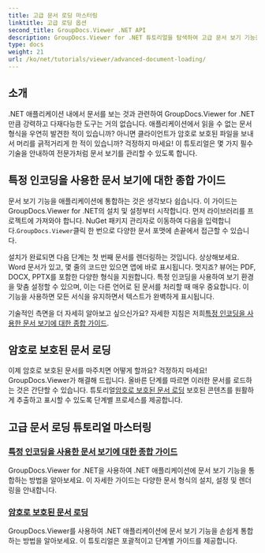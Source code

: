 ```yaml
---
title: 고급 문서 로딩 마스터링
linktitle: 고급 로딩 옵션
second_title: GroupDocs.Viewer .NET API
description: GroupDocs.Viewer for .NET 튜토리얼을 탐색하여 고급 문서 보기 기능을 귀하의 애플리케이션에 손쉽게 통합하세요.
type: docs
weight: 21
url: /ko/net/tutorials/viewer/advanced-document-loading/
---
```

## 소개

.NET 애플리케이션 내에서 문서를 보는 것과 관련하여 GroupDocs.Viewer for .NET만큼 강력하고 다재다능한 도구는 거의 없습니다. 애플리케이션에서 읽을 수 없는 문서 형식을 우연히 발견한 적이 있습니까? 아니면 클라이언트가 암호로 보호된 파일을 보내서 머리를 긁적거리게 한 적이 있습니까? 걱정하지 마세요! 이 튜토리얼은 몇 가지 필수 기술을 안내하여 전문가처럼 문서 보기를 관리할 수 있도록 합니다.

## 특정 인코딩을 사용한 문서 보기에 대한 종합 가이드

문서 보기 기능을 애플리케이션에 통합하는 것은 생각보다 쉽습니다. 이 가이드는 GroupDocs.Viewer for .NET의 설치 및 설정부터 시작합니다. 먼저 라이브러리를 프로젝트에 가져와야 합니다. NuGet 패키지 관리자로 이동하여 다음을 입력합니다.`GroupDocs.Viewer`클릭 한 번으로 다양한 문서 포맷에 손끝에서 접근할 수 있습니다.

설치가 완료되면 다음 단계는 첫 번째 문서를 렌더링하는 것입니다. 상상해보세요. Word 문서가 있고, 몇 줄의 코드만 있으면 앱에 바로 표시됩니다. 멋지죠? 뷰어는 PDF, DOCX, PPTX를 포함한 다양한 형식을 지원합니다. 특정 인코딩을 사용하여 보기 환경을 맞춤 설정할 수 있으며, 이는 다른 언어로 된 문서를 처리할 때 매우 중요합니다. 이 기능을 사용하면 모든 서식을 유지하면서 텍스트가 완벽하게 표시됩니다.

 기술적인 측면을 더 자세히 알아보고 싶으신가요? 자세한 지침은 저희[특정 인코딩을 사용한 문서 보기에 대한 종합 가이드](./document-viewing-with-specific-encoding/).

## 암호로 보호된 문서 로딩

이제 암호로 보호된 문서를 마주치면 어떻게 할까요? 걱정하지 마세요! GroupDocs.Viewer가 해결해 드립니다. 올바른 단계를 따르면 이러한 문서를 로드하는 것은 간단할 수 있습니다. 튜토리얼[암호로 보호된 문서 로딩](./loading-password-protected-document/) 보호된 콘텐츠를 원활하게 추출하고 표시할 수 있도록 단계별 프로세스를 제공합니다.

## 고급 문서 로딩 튜토리얼 마스터링
### [특정 인코딩을 사용한 문서 보기에 대한 종합 가이드](./document-viewing-with-specific-encoding/)
GroupDocs.Viewer for .NET을 사용하여 .NET 애플리케이션에 문서 보기 기능을 통합하는 방법을 알아보세요. 이 자세한 가이드는 다양한 문서 형식의 설치, 설정 및 렌더링을 안내합니다.
### [암호로 보호된 문서 로딩](./loading-password-protected-document/)
GroupDocs.Viewer를 사용하여 .NET 애플리케이션에 문서 보기 기능을 손쉽게 통합하는 방법을 알아보세요. 이 튜토리얼은 포괄적이고 단계별 가이드를 제공합니다.
